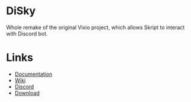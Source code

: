 # DiSky
Whole remake of the original Vixio project, which allows Skript to interact with Discord bot.

# Links

* [Documentation](https://skripthub.net/docs/?addon=DiSky)
* [Wiki](https://github.com/SkyCraft78/DiSky/wiki)
* [Discord](https://discord.gg/whWuXwaVwM)
* [Download](https://github.com/SkyCraft78/DiSky/releases/)
